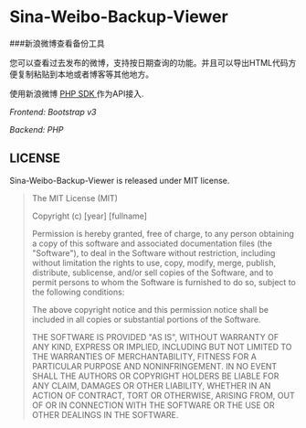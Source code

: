 Sina-Weibo-Backup-Viewer
========================

###新浪微博查看备份工具 

您可以查看过去发布的微博，支持按日期查询的功能。并且可以导出HTML代码方便复制粘贴到本地或者博客等其他地方。

使用新浪微博 [PHP SDK ](http://code.google.com/p/libweibo/) 作为API接入.

*Frontend: Bootstrap v3*

*Backend: PHP*


LICENSE
---------------------

Sina-Weibo-Backup-Viewer is released under MIT license.


>The MIT License (MIT)
>
>Copyright (c) [year] [fullname]
>
>Permission is hereby granted, free of charge, to any person obtaining a copy
>of this software and associated documentation files (the "Software"), to deal
>in the Software without restriction, including without limitation the rights
>to use, copy, modify, merge, publish, distribute, sublicense, and/or sell
>copies of the Software, and to permit persons to whom the Software is
>furnished to do so, subject to the following conditions:
>
>The above copyright notice and this permission notice shall be included in all
>copies or substantial portions of the Software.
>
>THE SOFTWARE IS PROVIDED "AS IS", WITHOUT WARRANTY OF ANY KIND, EXPRESS OR
>IMPLIED, INCLUDING BUT NOT LIMITED TO THE WARRANTIES OF MERCHANTABILITY,
>FITNESS FOR A PARTICULAR PURPOSE AND NONINFRINGEMENT. IN NO EVENT SHALL THE
>AUTHORS OR COPYRIGHT HOLDERS BE LIABLE FOR ANY CLAIM, DAMAGES OR OTHER
>LIABILITY, WHETHER IN AN ACTION OF CONTRACT, TORT OR OTHERWISE, ARISING FROM,
>OUT OF OR IN CONNECTION WITH THE SOFTWARE OR THE USE OR OTHER DEALINGS IN THE
>SOFTWARE.


          


          

          
